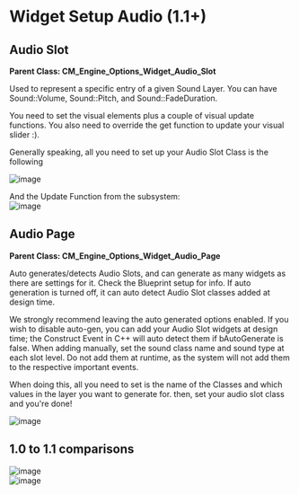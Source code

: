 # Widget Setup Audio (1.1+)

## Audio Slot

**Parent Class: CM_Engine_Options_Widget_Audio_Slot** 

Used to represent a specific entry of a given Sound Layer. You can have Sound::Volume, Sound::Pitch, and Sound::FadeDuration.  

You need to set the visual elements plus a couple of visual update functions. You also need to override the get function to update your visual slider :). 

Generally speaking, all you need to set up your Audio Slot Class is the following 

![image](https://user-images.githubusercontent.com/28312571/158849148-128580a5-05ff-4f60-a82f-78df552ef5f4.png)  

And the Update Function from the subsystem:  
![image](https://user-images.githubusercontent.com/28312571/158849299-a4d2bba6-3ee6-4659-b9a8-619061558f18.png)


## Audio Page

**Parent Class: CM_Engine_Options_Widget_Audio_Page** 

Auto generates/detects Audio Slots, and can generate as many widgets as there are settings for it. Check the Blueprint setup for info. If auto generation is turned off, it can auto detect Audio Slot classes added at design time.

We strongly recommend leaving the auto generated options enabled. If you wish to disable auto-gen, you can add your Audio Slot widgets at design time; the Construct Event in C++ will auto detect them if bAutoGenerate is false. When adding manually, set the sound class name and sound type at each slot level. Do not add them at runtime, as the system will not add them to the respective important events.

When doing this, all you need to set is the name of the Classes and which values in the layer you want to generate for. then, set your audio slot class and you're done!  

![image](https://user-images.githubusercontent.com/28312571/158849752-8a7e1ffd-c65f-41e1-b865-93ea1ed194bc.png)  



## 1.0 to 1.1 comparisons


![image](https://user-images.githubusercontent.com/28312571/147324182-ff470372-6b39-4042-9a3a-65c44a7a08d2.png)  
![image](https://user-images.githubusercontent.com/28312571/147324123-e08d21f2-92f6-4fb5-afe3-d7c0f8164fd0.png)
